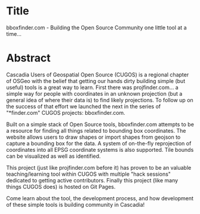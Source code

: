 Title
=====

bboxfinder.com - Building the Open Source Community one little tool at a time...

Abstract
========

Cascadia Users of Geospatial Open Source (CUGOS) is a regional chapter of OSGeo with the belief that getting our hands dirty building simple (but useful) tools is a great way to learn.  First there was projfinder.com... a simple way for people with coordinates in an unknown projection (but a general idea of where their data is) to find likely projections.  To follow up on the success of that effort we launched the next in the series of "*finder.com" CUGOS projects: bboxfinder.com.

Built on a simple stack of Open Source tools, bboxfinder.com attempts to be a resource for finding all things related to bounding box coordinates.  The website allows users to draw shapes or import shapes from geojson to capture a bounding box for the data.  A system of on-the-fly reprojection of coordinates into all EPSG coordinate systems is also supported.  Tile bounds can be visualized as well as identified.

This project (just like projfinder.com before it) has proven to be an valuable teaching/learning tool within CUGOS with multiple "hack sessions" dedicated to getting active contributors.  Finally this project (like many things CUGOS does) is hosted on Git Pages.

Come learn about the tool, the development process, and how development of these simple tools is building community in Cascadia!
